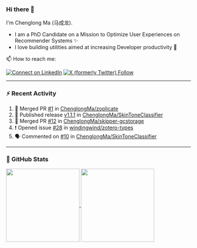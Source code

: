 ### Hi there 👋

I'm Chenglong Ma (马成龙). 

* I am a PhD Candidate on a Mission to Optimize User Experiences on Recommender Systems ✨
* I love building utilities aimed at increasing Developer productivity 💪 

📫 How to reach me:

[![Connect on LinkedIn](https://img.shields.io/badge/--linkedin?label=LinkedIn&logo=LinkedIn&style=social)](https://www.linkedin.com/in/machenglong/)
[![X (formerly Twitter) Follow](https://img.shields.io/twitter/follow/ChenglongM)](https://twitter.com/ChenglongM)

---

### :zap: Recent Activity

<!--START_SECTION:activity-->
1. 🎉 Merged PR [#1](https://github.com/ChenglongMa/zoplicate/pull/1) in [ChenglongMa/zoplicate](https://github.com/ChenglongMa/zoplicate)
2. 🚀 Published release [v1.1.1](https://github.com/ChenglongMa/SkinToneClassifier/releases/tag/1.1.1) in [ChenglongMa/SkinToneClassifier](https://github.com/ChenglongMa/SkinToneClassifier)
3. 🎉 Merged PR [#12](https://github.com/ChenglongMa/skipper-gcstorage/pull/12) in [ChenglongMa/skipper-gcstorage](https://github.com/ChenglongMa/skipper-gcstorage)
4. ❗ Opened issue [#28](https://github.com/windingwind/zotero-types/issues/28) in [windingwind/zotero-types](https://github.com/windingwind/zotero-types)
5. 🗣 Commented on [#10](https://github.com/ChenglongMa/SkinToneClassifier/issues/10#issuecomment-1782858558) in [ChenglongMa/SkinToneClassifier](https://github.com/ChenglongMa/SkinToneClassifier)
<!--END_SECTION:activity-->

---

### 🌱 GitHub Stats

<a href="https://github.com/ChenglongMa#-github-stats">
  <img height=200 align="center" src="https://github-readme-stats.vercel.app/api?username=ChenglongMa" />
</a>
<a href="https://github.com/ChenglongMa#-github-stats">
  <img height=200 align="center" src="https://github-readme-stats.vercel.app/api/top-langs?username=ChenglongMa&layout=compact&langs_count=8&card_width=320" />
</a>


<!--
**ChenglongMa/ChenglongMa** is a ✨ _special_ ✨ repository because its `README.md` (this file) appears on your GitHub profile.

Here are some ideas to get you started:

- 🔭 I’m currently working on ...
- 🌱 I’m currently learning ...
- 👯 I’m looking to collaborate on ...
- 🤔 I’m looking for help with ...
- 💬 Ask me about ...
- 📫 How to reach me: ...
- 😄 Pronouns: ...
- ⚡ Fun fact: ...

![Chenglong's GitHub stats](https://github-readme-stats.vercel.app/api?username=ChenglongMa&show_icons=true&count_private=true)

---

![Top Langs](https://github-readme-stats.vercel.app/api/top-langs/?username=ChenglongMa)

---
-->
